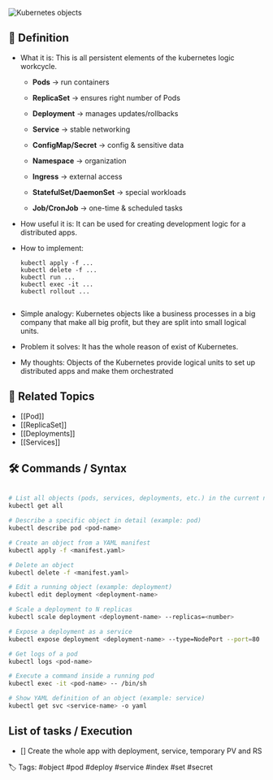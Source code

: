 
![Kubernetes objects](kuber-objects.png)
## 📌 Definition

- What it is: This is all persistent elements of the kubernetes logic workcycle.
	- **Pods** → run containers
	    
	- **ReplicaSet** → ensures right number of Pods
	    
	- **Deployment** → manages updates/rollbacks
	    
	- **Service** → stable networking
	    
	- **ConfigMap/Secret** → config & sensitive data
	    
	- **Namespace** → organization
	    
	- **Ingress** → external access
	    
	- **StatefulSet/DaemonSet** → special workloads
	    
	- **Job/CronJob** → one-time & scheduled tasks

- How useful it is:
	It can be used for creating development logic for a distributed apps.

- How to implement:
  ```
  kubectl apply -f ...
  kubectl delete -f ...
  kubectl run ...
  kubectl exec -it ...
  kubectl rollout ...
	  
  ```

- Simple analogy:
  Kubernetes objects like a business processes in a big company that make all big profit, but they are split into small logical units.

- Problem it solves:
  It has the whole reason of exist of Kubernetes.

- My thoughts:
  Objects of the Kubernetes provide logical units to set up distributed apps and make them orchestrated

  

## 🔗 Related Topics
- [[Pod]]
- [[ReplicaSet]]
- [[Deployments]]
- [[Services]]


## 🛠 Commands / Syntax

```bash

# List all objects (pods, services, deployments, etc.) in the current namespace
kubectl get all

# Describe a specific object in detail (example: pod)
kubectl describe pod <pod-name>

# Create an object from a YAML manifest
kubectl apply -f <manifest.yaml>

# Delete an object
kubectl delete -f <manifest.yaml>

# Edit a running object (example: deployment)
kubectl edit deployment <deployment-name>

# Scale a deployment to N replicas
kubectl scale deployment <deployment-name> --replicas=<number>

# Expose a deployment as a service
kubectl expose deployment <deployment-name> --type=NodePort --port=80

# Get logs of a pod
kubectl logs <pod-name>

# Execute a command inside a running pod
kubectl exec -it <pod-name> -- /bin/sh

# Show YAML definition of an object (example: service)
kubectl get svc <service-name> -o yaml

```

  

## List of tasks / Execution

- [] Create the whole app with deployment, service, temporary PV and RS

  

🏷️ Tags: #object #pod #deploy #service #index #set #secret